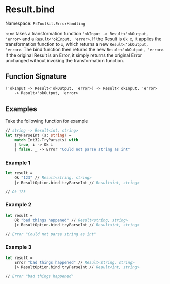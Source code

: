 ﻿# Result.bind

Namespace: `FsToolkit.ErrorHandling`

`bind` takes a transformation function `'okInput -> Result<'okOutput, 'error>` and a `Result<'okInput, 'error>`. If the Result is `Ok x`, it applies the transformation function to `x`, which returns a new `Result<'okOutput, 'error>`. The bind function then returns the new `Result<'okOutput, 'error>`. If the original Result is an Error, it simply returns the original Error unchanged without invoking the transformation function.

## Function Signature

```fsharp
('okInput -> Result<'okOutput, 'error>) -> Result<'okInput, 'error> 
    -> Result<'okOutput, 'error>
```

## Examples

Take the following function for example

```fsharp
// string -> Result<int, string>
let tryParseInt (s: string) =
    match Int32.TryParse(s) with
    | true, i -> Ok i
    | false, _ -> Error "Could not parse string as int"
```

### Example 1

```fsharp
let result =
    Ok "123" // Result<string, string>
    |> ResultOption.bind tryParseInt // Result<int, string>

// Ok 123
```

### Example 2

```fsharp
let result =
    Ok "bad things happened" // Result<string, string>
    |> ResultOption.bind tryParseInt // Result<int, string>

// Error "Could not parse string as int"
```

### Example 3

```fsharp
let result =
    Error "bad things happened" // Result<string, string>
    |> ResultOption.bind tryParseInt // Result<int, string>

// Error "bad things happened"
```
